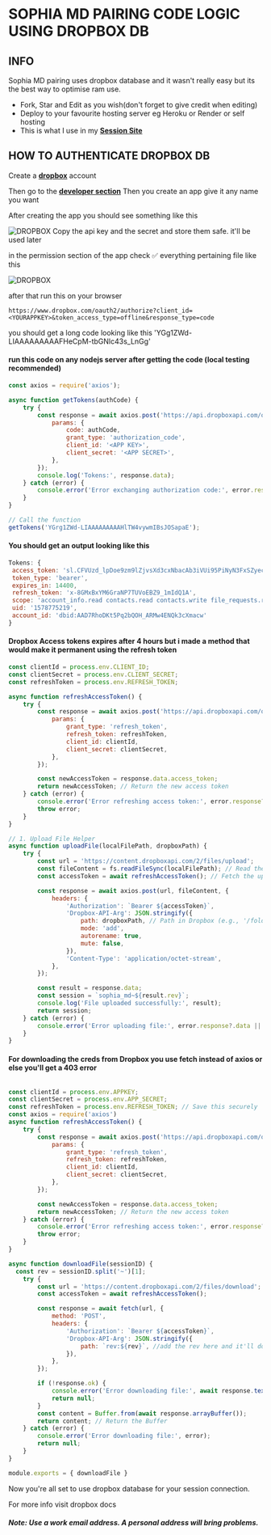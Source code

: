 # SOPHIA MD PAIRING CODE LOGIC USING DROPBOX DB

## INFO
Sophia MD pairing uses dropbox database and it wasn't really easy but its the best way to optimise ram use.
- Fork, Star and Edit as you wish(don't forget to give credit when editing)
- Deploy to your favourite hosting server eg Heroku or Render or self hosting
- This is what I use in my **[Session Site](https://sophia-md-pair.vercel.app)**

## HOW TO AUTHENTICATE DROPBOX DB
Create a **[dropbox](https://dropbox.com/signup)** account 

Then go to the **[developer section](https://dropbox.com/developers)**
Then you create an app give it any name you want 

After creating the app you should see something like this


![DROPBOX](https://files.catbox.moe/cdl0my.jpg)
Copy the api key and the secret and store them safe. it'll be used later

in the permission section of the app check ✅ everything pertaining file like this

![DROPBOX](https://files.catbox.moe/mr6e9k.jpg)

after that run this on your browser 
```
https://www.dropbox.com/oauth2/authorize?client_id=<YOURAPPKEY>&token_access_type=offline&response_type=code
```
you should get a long code looking like this 'YGg1ZWd-LIAAAAAAAAAFHeCpM-tbGNlc43s_LnGg'

#### run this code on any nodejs server after getting the code (local testing recommended) 
```js
const axios = require('axios');

async function getTokens(authCode) {
    try {
        const response = await axios.post('https://api.dropboxapi.com/oauth2/token', null, {
            params: {                                                           
                code: authCode,
                grant_type: 'authorization_code',
                client_id: '<APP KEY>',
                client_secret: '<APP SECRET>',                           
            },
        });
        console.log('Tokens:', response.data);
    } catch (error) {
        console.error('Error exchanging authorization code:', error.response?.data || error.message);
    }
}

// Call the function
getTokens('YGrg1ZWd-LIAAAAAAAAAHlTW4vywmIBsJOSapaE');
```
 #### You should get an output looking like this 
 ```js
 Tokens: {
  access_token: 'sl.CFVUzd_lpDoe9zm9lZjvsXd3cxNbacAb3iVUi95PiNyN3FxSZyecfENHDpS0AQaKHiegmnkPLB8i5NUN5FZF2StBvovi7v5CcMphd-2oBK3QUvsgX8DN9HE',
  token_type: 'bearer',
  expires_in: 14400,
  refresh_token: 'x-8GMxBxYM6GraNP7TUVoEBZ9_1mIdQ1A',
  scope: 'account_info.read contacts.read contacts.write file_requests.read file_requests.write files.content.write files.metadata.read files.metadata.write sharing.read sharing.write',
  uid: '1578775219',
  account_id: 'dbid:AAD7RhoDKt5Pq2bQOH_ARMw4ENQk3cXmacw'
}
```
#### Dropbox Access tokens expires after 4 hours but i made a method that would make it permanent using the refresh token
```js
const clientId = process.env.CLIENT_ID;
const clientSecret = process.env.CLIENT_SECRET;
const refreshToken = process.env.REFRESH_TOKEN;

async function refreshAccessToken() {
    try {
        const response = await axios.post('https://api.dropboxapi.com/oauth2/token', null, {
            params: {
                grant_type: 'refresh_token',
                refresh_token: refreshToken,
                client_id: clientId,
                client_secret: clientSecret,
            },
        });

        const newAccessToken = response.data.access_token;
        return newAccessToken; // Return the new access token
    } catch (error) {
        console.error('Error refreshing access token:', error.response?.data || error.message);
        throw error;
    }
}

// 1. Upload File Helper
async function uploadFile(localFilePath, dropboxPath) {
    try {
        const url = 'https://content.dropboxapi.com/2/files/upload';
        const fileContent = fs.readFileSync(localFilePath); // Read the file content
        const accessToken = await refreshAccessToken(); // Fetch the updated access token

        const response = await axios.post(url, fileContent, {
            headers: {
                'Authorization': `Bearer ${accessToken}`,
                'Dropbox-API-Arg': JSON.stringify({
                    path: dropboxPath, // Path in Dropbox (e.g., '/folder/file.txt')
                    mode: 'add',
                    autorename: true,
                    mute: false,
                }),
                'Content-Type': 'application/octet-stream',
            },
        });

        const result = response.data;
        const session = `sophia_md~${result.rev}`;
        console.log('File uploaded successfully:', result);
        return session;
    } catch (error) {
        console.error('Error uploading file:', error.response?.data || error.message);
    }
}
```

#### For downloading the creds from Dropbox you use fetch instead of axios or else you'll get a 403 error
```js

const clientId = process.env.APPKEY;
const clientSecret = process.env.APP_SECRET;
const refreshToken = process.env.REFRESH_TOKEN; // Save this securely
const axios = require('axios')
async function refreshAccessToken() {
    try {
        const response = await axios.post('https://api.dropboxapi.com/oauth2/token', null, {
            params: {
                grant_type: 'refresh_token',
                refresh_token: refreshToken,
                client_id: clientId,
                client_secret: clientSecret,
            },
        });

        const newAccessToken = response.data.access_token;
        return newAccessToken; // Return the new access token
    } catch (error) {
        console.error('Error refreshing access token:', error.response?.data || error.message);
        throw error;
    }
}

async function downloadFile(sessionID) {
  const rev = sessionID.split('~')[1];
    try {
        const url = 'https://content.dropboxapi.com/2/files/download';
        const accessToken = await refreshAccessToken();

        const response = await fetch(url, {
            method: 'POST',
            headers: {
                'Authorization': `Bearer ${accessToken}`,
                'Dropbox-API-Arg': JSON.stringify({
                    path: `rev:${rev}`, //add the rev here and it'll download the file
                }),
            },
        });

        if (!response.ok) {
            console.error('Error downloading file:', await response.text());
            return null;  
        }
        const content = Buffer.from(await response.arrayBuffer());
        return content; // Return the Buffer
    } catch (error) {
        console.error('Error downloading file:', error);
        return null;
    }
}

module.exports = { downloadFile }
```

Now you're all set to use dropbox database for your session connection.

For more info visit dropbox docs
##### Note: Use a work email address. A personal address will bring problems.


